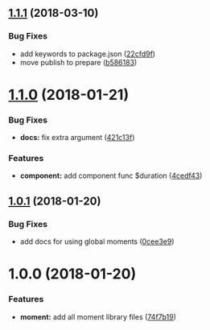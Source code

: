 <a name="1.1.1"></a>
## [1.1.1](https://github.com/julon/vue-moment-lib/compare/v1.1.0...v1.1.1) (2018-03-10)


### Bug Fixes

* add keywords to package.json ([22cfd9f](https://github.com/julon/vue-moment-lib/commit/22cfd9f))
* move publish to prepare ([b586183](https://github.com/julon/vue-moment-lib/commit/b586183))

<a name="1.1.0"></a>
# [1.1.0](https://github.com/julon/vue-moment-lib/compare/0cee3e9c80d7f6a4a84248edaa2ab48c001914fc...v1.1.0) (2018-01-21)


### Bug Fixes

* **docs:** fix extra argument ([421c13f](https://github.com/julon/vue-moment-lib/commit/421c13f))


### Features

* **component:** add component func $duration ([4cedf43](https://github.com/julon/vue-moment-lib/commit/4cedf43))

<a name="1.0.1"></a>
## [1.0.1](https://github.com/julon/vue-moment-lib/compare/48bee07613481a27473e3978a848805aa1c3d972...v1.0.1) (2018-01-20)


### Bug Fixes

* add docs for using global moments ([0cee3e9](https://github.com/julon/vue-moment-lib/commit/0cee3e9))

<a name="1.0.0"></a>
# 1.0.0 (2018-01-20)


### Features

* **moment:** add all moment library files ([74f7b19](https://github.com/julon/vue-moment-lib/commit/74f7b19))
